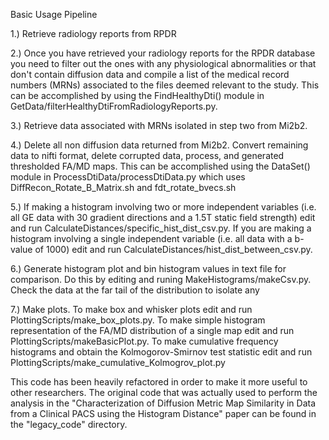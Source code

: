 Basic Usage Pipeline

1.) Retrieve radiology reports from RPDR

2.) Once you have retrieved your radiology reports for the RPDR database you need to filter out the ones with any physiological abnormalities or that don't contain diffusion data and compile a list of the medical record numbers (MRNs) associated to the files deemed relevant to the study. This can be accomplished by using the FindHealthyDti() module in GetData/filterHealthyDtiFromRadiologyReports.py.

3.) Retrieve data associated with MRNs isolated in step two from Mi2b2.

4.) Delete all non diffusion data returned from Mi2b2. Convert remaining data to nifti format, delete corrupted data, process, and generated thresholded FA/MD maps. This can be accomplished using the DataSet() module in ProcessDtiData/processDtiData.py which uses DiffRecon_Rotate_B_Matrix.sh and fdt_rotate_bvecs.sh

5.) If making a histogram involving two or more independent variables (i.e. all GE data with 30 gradient directions and a 1.5T static field strength) edit and run CalculateDistances/specific_hist_dist_csv.py. If you are making a histogram involving a single independent variable (i.e. all data with a b-value of 1000) edit and run CalculateDistances/hist_dist_between_csv.py.

6.) Generate histogram plot and bin histogram values in text file for comparison. Do this by editing and runing MakeHistograms/makeCsv.py. Check the data at the far tail of the distribution to isolate any 

7.) Make plots. To make box and whisker plots edit and run PlottingScripts/make_box_plots.py. To make simple histogram representation of the FA/MD distribution of a single map edit and run PlottingScripts/makeBasicPlot.py. To make cumulative frequency histograms and obtain the Kolmogorov-Smirnov test statistic edit and run PlottingScripts/make_cumulative_Kolmogrov_plot.py


This code has been heavily refactored in order to make it more useful to other researchers. The original code that was actually used to perform the analysis in the "Characterization of Diffusion Metric Map Similarity in Data from a Clinical PACS using the Histogram Distance" paper can be found in the "legacy_code" directory.
